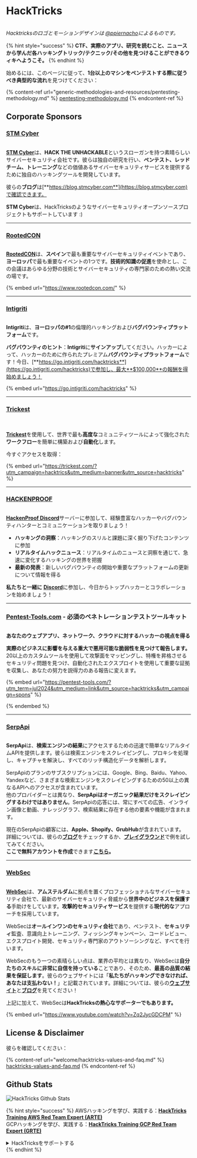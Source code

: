 # HackTricks

<figure><img src=".gitbook/assets/hacktricks.gif" alt=""><figcaption></figcaption></figure>

_Hacktricksのロゴとモーションデザインは_ [_@ppiernacho_](https://www.instagram.com/ppieranacho/)_によるものです。_

{% hint style="success" %}
**CTF、実際のアプリ、研究を読むこと、ニュースから学んだ各ハッキングトリック/テクニック/その他を見つけることができるウィキへようこそ。**
{% endhint %}

始めるには、このページに従って、**1台以上のマシンをペンテストする際に従うべき典型的な流れ**を見つけてください：

{% content-ref url="generic-methodologies-and-resources/pentesting-methodology.md" %}
[pentesting-methodology.md](generic-methodologies-and-resources/pentesting-methodology.md)
{% endcontent-ref %}

## Corporate Sponsors

### [STM Cyber](https://www.stmcyber.com)

<figure><img src=".gitbook/assets/stm (1).png" alt=""><figcaption></figcaption></figure>

[**STM Cyber**](https://www.stmcyber.com)は、**HACK THE UNHACKABLE**というスローガンを持つ素晴らしいサイバーセキュリティ会社です。彼らは独自の研究を行い、**ペンテスト、レッドチーム、トレーニング**などの価値あるサイバーセキュリティサービスを提供するために独自のハッキングツールを開発しています。

彼らの**ブログ**は[**https://blog.stmcyber.com**](https://blog.stmcyber.com)で確認できます。

**STM Cyber**は、HackTricksのようなサイバーセキュリティオープンソースプロジェクトもサポートしています :)

***

### [RootedCON](https://www.rootedcon.com/)

<figure><img src=".gitbook/assets/image (45).png" alt=""><figcaption></figcaption></figure>

[**RootedCON**](https://www.rootedcon.com)は、**スペイン**で最も重要なサイバーセキュリティイベントであり、**ヨーロッパ**で最も重要なイベントの1つです。**技術的知識の促進**を使命とし、この会議はあらゆる分野の技術とサイバーセキュリティの専門家のための熱い交流の場です。

{% embed url="https://www.rootedcon.com/" %}

***

### [Intigriti](https://www.intigriti.com)

<figure><img src=".gitbook/assets/image (47).png" alt=""><figcaption></figcaption></figure>

**Intigriti**は、**ヨーロッパの#1**の倫理的ハッキングおよび**バグバウンティプラットフォーム**です。

**バグバウンティのヒント**：**Intigriti**に**サインアップ**してください。ハッカーによって、ハッカーのために作られたプレミアム**バグバウンティプラットフォーム**です！今日、[**https://go.intigriti.com/hacktricks**](https://go.intigriti.com/hacktricks)で参加し、最大**$100,000**の報酬を得始めましょう！

{% embed url="https://go.intigriti.com/hacktricks" %}

***

### [Trickest](https://trickest.com/?utm\_campaign=hacktrics\&utm\_medium=banner\&utm\_source=hacktricks)

<figure><img src=".gitbook/assets/image (48).png" alt=""><figcaption></figcaption></figure>

\
[**Trickest**](https://trickest.com/?utm\_campaign=hacktrics\&utm\_medium=banner\&utm\_source=hacktricks)を使用して、世界で最も**高度な**コミュニティツールによって強化された**ワークフロー**を簡単に構築および**自動化**します。

今すぐアクセスを取得：

{% embed url="https://trickest.com/?utm_campaign=hacktrics&utm_medium=banner&utm_source=hacktricks" %}

***

### [HACKENPROOF](https://bit.ly/3xrrDrL)

<figure><img src=".gitbook/assets/image (50).png" alt=""><figcaption></figcaption></figure>

[**HackenProof Discord**](https://discord.com/invite/N3FrSbmwdy)サーバーに参加して、経験豊富なハッカーやバグバウンティハンターとコミュニケーションを取りましょう！

* **ハッキングの洞察**：ハッキングのスリルと課題に深く掘り下げたコンテンツに参加
* **リアルタイムハックニュース**：リアルタイムのニュースと洞察を通じて、急速に変化するハッキングの世界を把握
* **最新の発表**：新しいバグバウンティの開始や重要なプラットフォームの更新について情報を得る

**私たちと一緒に** [**Discord**](https://discord.com/invite/N3FrSbmwdy)に参加し、今日からトップハッカーとコラボレーションを始めましょう！

***

### [Pentest-Tools.com](https://pentest-tools.com/?utm\_term=jul2024\&utm\_medium=link\&utm\_source=hacktricks\&utm\_campaign=spons) - 必須のペネトレーションテストツールキット

<figure><img src="/.gitbook/assets/pentest-tools.svg" alt=""><figcaption></figcaption></figure>

**あなたのウェブアプリ、ネットワーク、クラウドに対するハッカーの視点を得る**

**実際のビジネスに影響を与える重大で悪用可能な脆弱性を見つけて報告します。** 20以上のカスタムツールを使用して攻撃面をマッピングし、特権を昇格させるセキュリティ問題を見つけ、自動化されたエクスプロイトを使用して重要な証拠を収集し、あなたの努力を説得力のある報告に変えます。

{% embed url="https://pentest-tools.com/?utm_term=jul2024&utm_medium=link&utm_source=hacktricks&utm_campaign=spons" %}


{% endembed %}

***

### [SerpApi](https://serpapi.com/)

<figure><img src=".gitbook/assets/image (1254).png" alt=""><figcaption></figcaption></figure>

**SerpApi**は、**検索エンジンの結果**にアクセスするための迅速で簡単なリアルタイムAPIを提供します。彼らは検索エンジンをスクレイピングし、プロキシを処理し、キャプチャを解決し、すべてのリッチ構造化データを解析します。

SerpApiのプランのサブスクリプションには、Google、Bing、Baidu、Yahoo、Yandexなど、さまざまな検索エンジンをスクレイピングするための50以上の異なるAPIへのアクセスが含まれています。\
他のプロバイダーとは異なり、**SerpApiはオーガニック結果だけをスクレイピングするわけではありません**。SerpApiの応答には、常にすべての広告、インライン画像と動画、ナレッジグラフ、検索結果に存在する他の要素や機能が含まれます。

現在のSerpApiの顧客には、**Apple、Shopify、GrubHub**が含まれています。\
詳細については、彼らの[**ブログ**](https://serpapi.com/blog/)をチェックするか、[**プレイグラウンド**](https://serpapi.com/playground)で例を試してみてください。\
**ここで無料アカウントを作成**できます[**こちら**](https://serpapi.com/users/sign\_up)**。**

***

### [WebSec](https://websec.nl/)

<figure><img src=".gitbook/assets/websec (1).svg" alt=""><figcaption></figcaption></figure>

[**WebSec**](https://websec.nl)は、**アムステルダム**に拠点を置くプロフェッショナルなサイバーセキュリティ会社で、最新のサイバーセキュリティ脅威から**世界中のビジネスを保護する**手助けをしています。**攻撃的セキュリティサービス**を提供する**現代的な**アプローチを採用しています。

WebSecは**オールインワンのセキュリティ会社**であり、ペンテスト、**セキュリティ**監査、意識向上トレーニング、フィッシングキャンペーン、コードレビュー、エクスプロイト開発、セキュリティ専門家のアウトソーシングなど、すべてを行います。

WebSecのもう一つの素晴らしい点は、業界の平均とは異なり、WebSecは**自分たちのスキルに非常に自信を持っている**ことであり、そのため、**最高の品質の結果を保証します**。彼らのウェブサイトには「**私たちがハッキングできなければ、あなたは支払わない！**」と記載されています。詳細については、彼らの[**ウェブサイト**](https://websec.nl/en/)と[**ブログ**](https://websec.nl/blog/)を見てください！

上記に加えて、WebSecは**HackTricksの熱心なサポーターでもあります。**

{% embed url="https://www.youtube.com/watch?v=Zq2JycGDCPM" %}

## License & Disclaimer

彼らを確認してください：

{% content-ref url="welcome/hacktricks-values-and-faq.md" %}
[hacktricks-values-and-faq.md](welcome/hacktricks-values-and-faq.md)
{% endcontent-ref %}

## Github Stats

![HackTricks Github Stats](https://repobeats.axiom.co/api/embed/68f8746802bcf1c8462e889e6e9302d4384f164b.svg)

{% hint style="success" %}
AWSハッキングを学び、実践する：<img src=".gitbook/assets/arte.png" alt="" data-size="line">[**HackTricks Training AWS Red Team Expert (ARTE)**](https://training.hacktricks.xyz/courses/arte)<img src=".gitbook/assets/arte.png" alt="" data-size="line">\
GCPハッキングを学び、実践する：<img src=".gitbook/assets/grte.png" alt="" data-size="line">[**HackTricks Training GCP Red Team Expert (GRTE)**<img src=".gitbook/assets/grte.png" alt="" data-size="line">](https://training.hacktricks.xyz/courses/grte)

<details>

<summary>HackTricksをサポートする</summary>

* [**サブスクリプションプラン**](https://github.com/sponsors/carlospolop)を確認してください！
* **💬 [**Discordグループ**](https://discord.gg/hRep4RUj7f)や[**テレグラムグループ**](https://t.me/peass)に参加するか、**Twitter** 🐦 [**@hacktricks\_live**](https://twitter.com/hacktricks\_live)をフォローしてください。**
* **ハッキングトリックを共有するには、[**HackTricks**](https://github.com/carlospolop/hacktricks)と[**HackTricks Cloud**](https://github.com/carlospolop/hacktricks-cloud)のGitHubリポジトリにPRを提出してください。**

</details>
{% endhint %}
